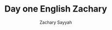 ---
title: Day one English Zachary
author: Zachary Sayyah
course: ENG201
source: KB20200823220525
---